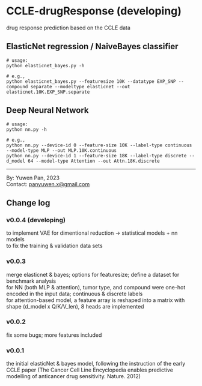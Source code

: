 # CCLE-drugResponse (developing)
drug response prediction based on the CCLE data


## ElasticNet regression / NaiveBayes classifier 

```shell
# usage:
python elasticnet_bayes.py -h
```

```shell
# e.g., 
python elasticnet_bayes.py --featuresize 10K --datatype EXP_SNP --compound separate --modeltype elasticnet --out elasticnet.10K.EXP_SNP.separate
```

## Deep Neural Network   

```shell
# usage:
python nn.py -h
```

```shell
# e.g., 
python nn.py --device-id 0 --feature-size 10K --label-type continuous --model-type MLP --out MLP.10K.continuous
python nn.py --device-id 1 --feature-size 18K --label-type discrete --d_model 64 --model-type Attention --out Attn.18K.discrete
```

---
By: Yuwen Pan, 2023  
Contact: [panyuwen.x@gmail.com](mailto:panyuwen.x@gmail.com)    


## Change log
### v0.0.4 (developing)

to implement VAE for dimentional reduction -> statistical models + nn models    
to fix the training & validation data sets    

### v0.0.3

merge elasticnet & bayes; options for featuresize; define a dataset for benchmark analysis    
for NN (both MLP & attention), tumor type, and compound were one-hot encoded in the input data; continuous & discrete labels    
for attention-based model, a feature array is reshaped into a matrix with shape (d_model x Q/K/V_len), 8 heads are implemented    

### v0.0.2

fix some bugs; more features included


### v0.0.1

the initial elasticNet & bayes model, following the instruction of the early CCLE paper (The Cancer Cell Line Encyclopedia enables predictive modelling of anticancer drug sensitivity. Nature. 2012)   

